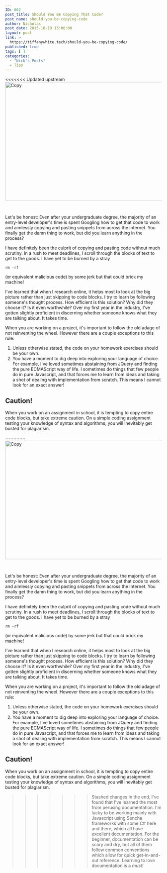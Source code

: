 ```yaml
---
ID: 662
post_title: Should You Be Copying That Code?
post_name: should-you-be-copying-code
author: Nicholas
post_date: 2015-10-19 13:00:00
layout: post
link: >
  https://tiffanywhite.tech/should-you-be-copying-code/
published: true
tags: [ ]
categories:
  - "Nick's Posts"
  - Tips
---
```

<<<<<<< Updated upstream
<a href="http://helloburgh.me/wp-content/uploads/2015/10/Copy.jpeg"><img class="aligncenter size-full wp-image-679" src="http://helloburgh.me/wp-content/uploads/2015/10/Copy.jpeg" alt="Copy" width="640" height="381" /></a>

&nbsp;

Let's be honest: Even after your undergraduate degree, the majority of an entry-level developer's time is spent Googling how to get that code to work and aimlessly copying and pasting snippets from across the internet. You finally get the damn thing to work, but did you learn anything in the process?

I have definitely been the culprit of copying and pasting code without much scrutiny. In a rush to meet deadlines, I scroll through the blocks of text to get to the goods. I have yet to be burned by a stray

~~~~
rm -rf
~~~~
(or equivalent malicious code) by some jerk but that could brick my machine!

I've learned that when I research online, it helps most to look at the big picture rather than just skipping to code blocks. I try to learn by following someone's thought process. How efficient is this solution? Why did they choose it? Is it even worthwhile? Over my first year in the industry, I've gotten slightly proficient in discerning whether someone knows what they are talking about. It takes time.

When you are working on a project, it's important to follow the old adage of not reinventing the wheel. However there are a couple exceptions to this rule:

1. Unless otherwise stated, the code on your homework exercises should be your own.
2. You have a moment to dig deep into exploring your language of choice. For example, I've loved sometimes abstaining from JQuery and finding the pure ECMAScript way of life. I sometimes do things that few people do in pure Javascript, and that forces me to learn from ideas and taking a shot of dealing with implementation from scratch. This means I cannot look for an exact answer!

## Caution!

When you work on an assignment in school, it is tempting to copy entire code blocks, but take extreme caution. On a simple coding assignment testing your knowledge of syntax and algorithms, you will inevitably get busted for plagiarism.

=======
<a href="http://helloburgh.me/wp-content/uploads/2015/10/Copy.jpeg"><img class="aligncenter size-full wp-image-679" src="http://helloburgh.me/wp-content/uploads/2015/10/Copy.jpeg" alt="Copy" width="640" height="381" /></a>

&nbsp;

Let's be honest: Even after your undergraduate degree, the majority of an entry-level developer's time is spent Googling how to get that code to work and aimlessly copying and pasting snippets from across the internet. You finally get the damn thing to work, but did you learn anything in the process?

I have definitely been the culprit of copying and pasting code without much scrutiny. In a rush to meet deadlines, I scroll through the blocks of text to get to the goods. I have yet to be burned by a stray

~~~~
rm -rf
~~~~
(or equivalent malicious code) by some jerk but that could brick my machine!

I've learned that when I research online, it helps most to look at the big picture rather than just skipping to code blocks. I try to learn by following someone's thought process. How efficient is this solution? Why did they choose it? Is it even worthwhile? Over my first year in the industry, I've gotten slightly proficient in discerning whether someone knows what they are talking about. It takes time.

When you are working on a project, it's important to follow the old adage of not reinventing the wheel. However there are a couple exceptions to this rule:

1. Unless otherwise stated, the code on your homework exercises should be your own.
2. You have a moment to dig deep into exploring your language of choice. For example, I've loved sometimes abstaining from JQuery and finding the pure ECMAScript way of life. I sometimes do things that few people do in pure Javascript, and that forces me to learn from ideas and taking a shot of dealing with implementation from scratch. This means I cannot look for an exact answer!

## Caution!

When you work on an assignment in school, it is tempting to copy entire code blocks, but take extreme caution. On a simple coding assignment testing your knowledge of syntax and algorithms, you will inevitably get busted for plagiarism.

>>>>>>> Stashed changes
In the end, I've found that I've learned the most from perusing documentation. I'm lucky to be working mainly with Javascript using Sencha frameworks with some C# here and there, which all have excellent documentation. For the beginner, documentation can be scary and dry, but all of them follow common conventions which allow for quick get-in-and-out reference. Learning to love documentation is a *must!*